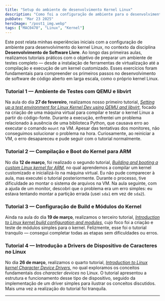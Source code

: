 ```yaml
---
title: "Setup do ambiente de desenvolvimento Kernel Linux"
description: "Como foi a configuração de ambiente para o desenvolvimento do Kernel Linux."
pubDate: "Mar 23 2025"
heroImage: "/post1_img.webp"
tags: ["MAC0470", "Linux", "Kernel"]
---
```


Este post relata minhas experiências iniciais com a configuração de ambiente para desenvolvimento do kernel Linux, no contexto da disciplina **Desenvolvimento de Software Livre**. Ao longo das primeiras aulas, realizamos tutoriais práticos com o objetivo de preparar um ambiente de testes completo — desde a instalação de ferramentas de virtualização até a compilação e execução de um kernel customizado. Esses exercícios foram fundamentais para compreender os primeiros passos no desenvolvimento de software de código aberto em larga escala, como o próprio kernel Linux.

### Tutorial 1 — Ambiente de Testes com QEMU e libvirt

Na aula do dia **27 de fevereiro**, realizamos nosso primeiro tutorial, [*Setting up a test environment for Linux Kernel Dev using QEMU and libvirt*](https://flusp.ime.usp.br/kernel/qemu-libvirt-setup/), focado na criação de uma máquina virtual para compilar e testar o kernel Linux a partir do código-fonte. Durante a execução, enfrentei um problema relacionado à ausência de uma biblioteca Python, que causava erro ao executar o comando `mount` na VM. Apesar das tentativas dos monitores, não conseguimos solucionar o problema na hora. Curiosamente, ao reiniciar a VM, o erro desapareceu e pude seguir com o tutorial normalmente.

### Tutorial 2 — Compilação e Boot do Kernel para ARM

No dia **12 de março**, foi realizado o segundo tutorial, [*Building and booting a custom Linux kernel for ARM*](https://flusp.ime.usp.br/kernel/build-linux-for-arm/), no qual aprendemos a compilar um kernel customizado e inicializá-lo na máquina virtual. Eu não pude comparecer à aula, mas executei o tutorial posteriormente. Durante o processo, tive dificuldade ao montar o sistema de arquivos na VM. Na aula seguinte, com a ajuda de um monitor, descobri que o problema era um erro simples: eu estava tentando montar a partição errada (usei `sda1` em vez de `sda2`).

### Tutorial 3 — Configuração de Build e Módulos do Kernel

Ainda na aula do dia **19 de março**, realizamos o terceiro tutorial, [*Introduction to Linux kernel build configuration and modules*](https://flusp.ime.usp.br/kernel/modules-intro/), cujo foco foi a criação e teste de módulos simples para o kernel. Felizmente, esse foi o tutorial tranquilo — consegui completar todas as etapas sem dificuldades ou erros.

### Tutorial 4 — Introdução a Drivers de Dispositivo de Caracteres no Linux  

No dia **26 de março**, realizamos o quarto tutorial, [*Introduction to Linux kernel Character Device Drivers*](https://flusp.ime.usp.br/kernel/char-drivers-intro/), no qual exploramos os conceitos fundamentais dos *character devices* no Linux. O tutorial apresentou a estrutura e funcionamento desse tipo de dispositivo, seguido da implementação de um driver simples para ilustrar os conceitos discutidos. Mais uma vez a realização do tutorial foi tranquila.

---

